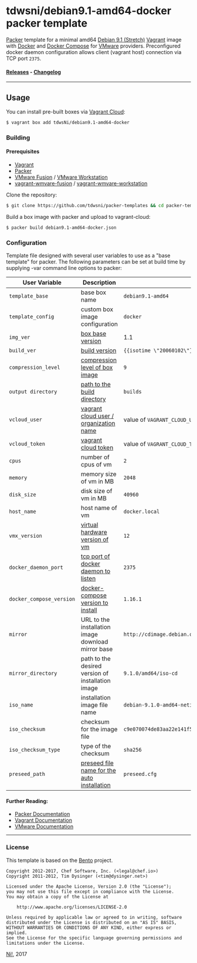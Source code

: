# tdwsni/debian9.1-amd64-docker packer template

[Packer](https://www.packer.io/) template for a minimal amd64 [Debian 9.1 (Stretch)](https://wiki.debian.org/DebianStretch) [Vagrant](https://www.vagrantup.com/) image with [Docker](https://docker.io) and [Docker Compose](https://docs.docker.com/compose/) for [VMware](https://www.vmware.com/) providers. Preconfigured docker daemon configuration allows client (vagrant host) connection via TCP port `2375`.

#### [Releases](https://app.vagrantup.com/tdwsNi/boxes/debian9.1-amd64-docker) - [Changelog](CHANGELOG.md)

---

## Usage

You can install pre-built boxes via [Vagrant Cloud](https://app.vagrantup.com/tdwsNi/boxes/debian9.1-amd64-docker):

```bash
$ vagrant box add tdwsNi/debian9.1-amd64-docker
```
### Building

#### Prerequisites

-   [Vagrant](https://www.vagrantup.com)
-   [Packer](https://packer.io)
-   [VMware Fusion](https://www.vmware.com/products/fusion/overview.html) / [VMware Workstation](https://www.vmware.com/products/workstation/)
-   [vagrant-wmvare-fusion](https://www.vagrantup.com/docs/vmware/installation.html) / [vagrant-wmvare-workstation](https://www.vagrantup.com/docs/vmware/installation.html)

Clone the repository:

```bash
$ git clone https://github.com/tdwsni/packer-templates && cd packer-templates
```

Build a box image with packer and upload to vagrant-cloud:

```bash
$ packer build debian9.1-amd64-docker.json
```

### Configuration

Template file designed with several user variables to use as a "base template" for packer. The following parameters can be set at build time by supplying -var command line options to packer:

User Variable            | Description                                                                                                                             | Default Value
-------------------------|-----------------------------------------------------------------------------------------------------------------------------------------|-------------------------------------------------------------------
`template_base`          | base box name                                                                                                                           | `debian9.1-amd64`
`template_config`        | custom box image configuration                                                                                                          | `docker`
`img_ver`                | [box base version](https://www.packer.io/docs/post-processors/vagrant-cloud.html#version)                                               | 1.1
`build_ver`              | [build version](https://www.packer.io/docs/templates/engine.html#isotime-function-format-reference)                                     | `{{isotime \"20060102\"}}`
`compression_level`      | [compression level of box image](https://www.packer.io/docs/post-processors/vagrant.html#compression_level)                             | `9`
`output directory`       | [path to the build directory](https://www.packer.io/docs/builders/vmware-iso.html#output_directory)                                     | `builds`
`vcloud_user`            | [vagrant cloud user / organization name](https://www.vagrantup.com/docs/vagrant-cloud/users/index.html)                                 | value of `VAGRANT_CLOUD_USER` environment variable
`vcloud_token`           | [vagrant cloud token](https://www.packer.io/docs/post-processors/vagrant-cloud.html#access_token)                                       | value of `VAGRANT_CLOUD_TOKEN` environment variable
`cpus`                   | number of cpus of vm                                                                                                                    | `2`
`memory`                 | memory size of vm in MB                                                                                                                 | `2048`
`disk_size`              | disk size of vm in MB                                                                                                                   | `40960`
`host_name`              | host name of vm                                                                                                                         | `docker.local`
`vmx_version`            | [virtual hardware version of vm](http://kb.vmware.com/selfservice/microsites/search.do?language=en_US&cmd=displayKC&externalId=1003746) | `12`
`docker_daemon_port`     | [tcp port of docker daemon to listen](https://docs.docker.com/engine/reference/commandline/dockerd/#Daemon%20socket%20option)           | `2375`
`docker_compose_version` | [docker-compose version to install](https://github.com/docker/compose/releases)                                                         | `1.16.1`
`mirror`                 | URL to the installation image download mirror base                                                                                      | `http://cdimage.debian.org/cdimage/release`
`mirror_directory`       | path to the desired version of installation image                                                                                       | `9.1.0/amd64/iso-cd`
`iso_name`               | installation image file name                                                                                                            | `debian-9.1.0-amd64-netinst.iso`
`iso_checksum`           | checksum for the image file                                                                                                             | `c9e070074de83aa22e141f59a423e5210a5019b369ef1efe61a2afd44ba8f371`
`iso_checksum_type`      | type of the checksum                                                                                                                    | `sha256`
`preseed_path`           | [preseed file name for the auto installation](https://www.debian.org/releases/stretch/amd64/apb.html.en)                                | `preseed.cfg`

#### Further Reading:

-   [Packer Documentation](https://www.packer.io/docs/)
-   [Vagrant Documentation](https://www.vagrantup.com/docs/)
-   [VMware Documentation](https://docs.vmware.com)

---

### License

This template is based on the [Bento](https://github.com/chef/bento) project.

```text
Copyright 2012-2017, Chef Software, Inc. (<legal@chef.io>)
Copyright 2011-2012, Tim Dysinger (<tim@dysinger.net>)

Licensed under the Apache License, Version 2.0 (the "License");
you may not use this file except in compliance with the License.
You may obtain a copy of the License at

    http://www.apache.org/licenses/LICENSE-2.0

Unless required by applicable law or agreed to in writing, software
distributed under the License is distributed on an "AS IS" BASIS,
WITHOUT WARRANTIES OR CONDITIONS OF ANY KIND, either express or implied.
See the License for the specific language governing permissions and
limitations under the License.
```

[Ni!](mailto:Ni@tdwsNi.net), 2017
